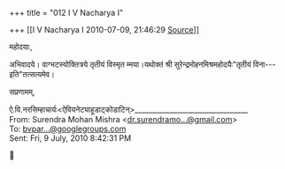 +++
title = "012 I V Nacharya I"

+++
[[I V Nacharya I	2010-07-09, 21:46:29 [Source](https://groups.google.com/g/bvparishat/c/nLcDwt4CVJc)]]



  


  
  
महोदयाः,

अभिवादये। वाग्भटस्योक्तित्रये तृतीयं विस्मृत म्मया।यथोक्तं श्री सुरेन्द्रमोहनमिश्रमहोदयैः"तृतीयं विना---इति"तत्सत्यमेव।

सप्रणामम्,

ऐ.वि.नरसिम्हाचार्यः\<ऐवियनेट्याहूडाट्कोडाटिन्>\_\_\_\_\_\_\_\_\_\_\_\_\_\_\_\_\_\_\_\_\_\_\_\_\_\_\_\_\_\_\_\_  
From: Surendra Mohan Mishra \<[dr.surendramo...@gmail.com]()\>  
To: [bvpar...@googlegroups.com]()  
Sent: Fri, 9 July, 2010 8:42:31 PM




